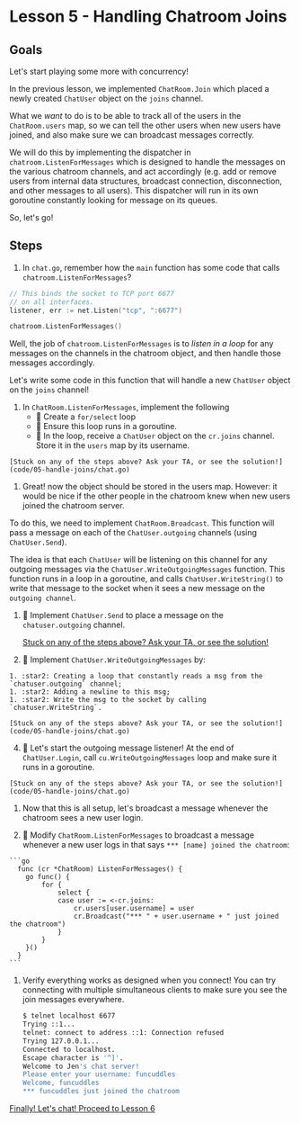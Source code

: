 # Lesson 5 - Handling Chatroom Joins 

## Goals

Let's start playing some more with concurrency! 

In the previous lesson, we implemented `ChatRoom.Join` which placed a newly created
`ChatUser` object on the `joins` channel. 

What we *want* to do is to be able to track all of the users in the `ChatRoom.users`
map, so we can tell the other users when new users have joined, and also make sure
we can broadcast messages correctly.

We will do this by implementing the dispatcher in `chatroom.ListenForMessages` 
which is designed to handle the messages on the various chatroom channels,
and act accordingly (e.g. add or remove users from internal data structures, broadcast
connection, disconnection, and other messages to all users). This dispatcher
will run in its own goroutine constantly looking for message on its queues.

So, let's go!

## Steps


1. In `chat.go`, remember how the `main` function has some code that calls 
`chatroom.ListenForMessages`?

  ```go
  // This binds the socket to TCP port 6677
  // on all interfaces.
  listener, err := net.Listen("tcp", ":6677")

  chatroom.ListenForMessages()
  ```

  Well, the job of `chatroom.ListenForMessages` is to _listen in a loop_ for any messages on the channels in the chatroom
  object, and then handle those messages accordingly.

  Let's write some code in this function that will handle a new `ChatUser` object on the
  `joins` channel!

  1. In `ChatRoom.ListenForMessages`, implement the following
      * :star2: Create a `for/select` loop 
      * :star2: Ensure this loop runs in a goroutine.
      * :star2: In the loop, receive a `ChatUser` object on the `cr.joins` channel. Store it in the `users` map by its username.
   
    [Stuck on any of the steps above? Ask your TA, or see the solution!](code/05-handle-joins/chat.go)

1. Great! now the object should be stored in the users map. However: it would
  be nice if the other people in the chatroom knew when new users joined the chatroom server.

  To do this, we need to implement `ChatRoom.Broadcast`.  This function will 
  pass a message on each of the `ChatUser.outgoing` channels (using `ChatUser.Send`).  
  
  The idea is that each `ChatUser` will be listening on this channel for any outgoing messages  via the `ChatUser.WriteOutgoingMessages` 
  function. This function  runs in a loop in a goroutine, and calls `ChatUser.WriteString()` to write that message to the socket when it sees a new message on the `outgoing channel`.

  1. :star2: Implement `ChatUser.Send` to place a message on the `chatuser.outgoing` channel.
    
     [Stuck on any of the steps above? Ask your TA, or see the solution!](code/05-handle-joins/chat.go)

  1. :star2: Implement `ChatUser.WriteOutgoingMessages` by: 

    1. :star2: Creating a loop that constantly reads a msg from the `chatuser.outgoing` channel; 
    1. :star2: Adding a newline to this msg;
    1. :star2: Write the msg to the socket by calling `chatuser.WriteString`.

    [Stuck on any of the steps above? Ask your TA, or see the solution!](code/05-handle-joins/chat.go)
  
  4. :star2: Let's start the outgoing message listener! At the end of `ChatUser.Login`, call `cu.WriteOutgoingMessages` loop and make 
  sure it runs in a goroutine.

    [Stuck on any of the steps above? Ask your TA, or see the solution!](code/05-handle-joins/chat.go)

1. Now that this is all setup, let's broadcast a message whenever the chatroom
sees a new user login.

  1. :star2: Modify `ChatRoom.ListenForMessages` to broadcast a message whenever
  a new user logs in that says `*** [name] joined the chatroom`:  

    ```go
      func (cr *ChatRoom) ListenForMessages() {
      	go func() {
      		for {
      			select {
      			case user := <-cr.joins:
      				cr.users[user.username] = user
      				cr.Broadcast("*** " + user.username + " just joined the chatroom")
      			}
      		}
      	}()
      }
    ```

1. Verify everything works as designed when you connect! You can 
try connecting with multiple simultaneous clients to make sure you see the join messages everywhere.


    ```bash
    $ telnet localhost 6677                                                                                                                      ~ 1 ↵
    Trying ::1...
    telnet: connect to address ::1: Connection refused
    Trying 127.0.0.1...
    Connected to localhost.
    Escape character is '^]'.
    Welcome to Jen's chat server!
    Please enter your username: funcuddles
    Welcome, funcuddles
    *** funcuddles just joined the chatroom
    ```

[Finally! Let's chat!  Proceed to Lesson 6](06.md)
